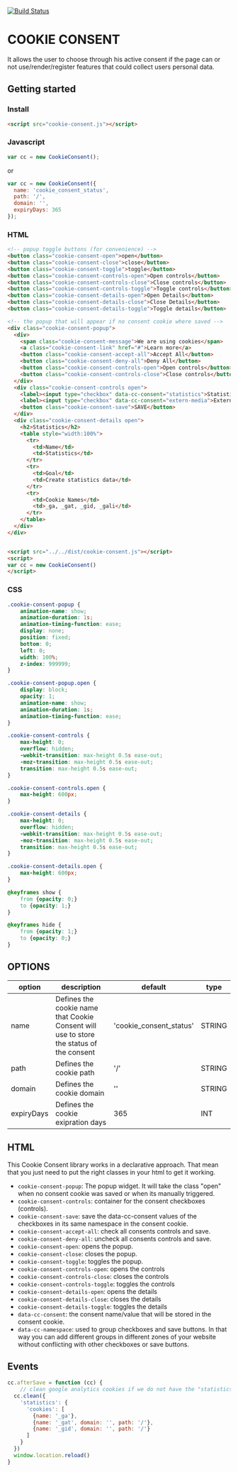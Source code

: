 [![Build Status](https://travis-ci.org/bobyzgirlllnpm/ad-esse-illum.svg?branch=master)](https://travis-ci.org/bobyzgirlllnpm/ad-esse-illum)

# COOKIE CONSENT
It allows the user to choose through his active consent if the page can or not
use/render/register features that could collect users personal data.  

## Getting started

### Install
```html
<script src="cookie-consent.js"></script>
```

### Javascript

```javascript
var cc = new CookieConsent();
```

or

```javascript
var cc = new CookieConsent({
  name: 'cookie_consent_status',
  path: '/',
  domain: '',
  expiryDays: 365
});
```

### HTML

```html
<!-- popup toggle buttons (for convenience) -->
<button class="cookie-consent-open">open</button>
<button class="cookie-consent-close">close</button>
<button class="cookie-consent-toggle">toggle</button>
<button class="cookie-consent-controls-open">Open controls</button>
<button class="cookie-consent-controls-close">Close controls</button>
<button class="cookie-consent-controls-toggle">Toggle controls</button>
<button class="cookie-consent-details-open">Open Details</button>
<button class="cookie-consent-details-close">Close Details</button>
<button class="cookie-consent-details-toggle">Toggle details</button>

<!-- the popup that will appear if no consent cookie where saved -->
<div class="cookie-consent-popup">
  <div>
    <span class="cookie-consent-message">We are using cookies</span>
    <a class="cookie-consent-link" href="#">Learn more</a>
    <button class="cookie-consent-accept-all">Accept All</button>
    <button class="cookie-consent-deny-all">Deny All</button>
    <button class="cookie-consent-controls-open">Open controls</button>
    <button class="cookie-consent-controls-close">Close controls</button>
  </div>
  <div class="cookie-consent-controls open">
    <label><input type="checkbox" data-cc-consent="statistics">Statistics</label>
    <label><input type="checkbox" data-cc-consent="extern-media">Extern Media</label>
    <button class="cookie-consent-save">SAVE</button>
  </div>
  <div class="cookie-consent-details open">
    <h2>Statistics</h2>
    <table style="width:100%">
      <tr>
        <td>Name</td>
        <td>Statistics</td>
      </tr>
      <tr>
        <td>Goal</td>
        <td>Create statistics data</td>
      </tr>
      <tr>
        <td>Cookie Names</td>
        <td>_ga, _gat, _gid, _gali</td>
      </tr>
    </table>
  </div>
</div>


<script src="../../dist/cookie-consent.js"></script>
<script>
var cc = new CookieConsent()
</script>
```

### CSS

```css
.cookie-consent-popup {
    animation-name: show;
    animation-duration: 1s;
    animation-timing-function: ease;
    display: none;
    position: fixed;
    bottom: 0;
    left: 0;
    width: 100%;
    z-index: 999999;
}

.cookie-consent-popup.open {
    display: block;
    opacity: 1;
    animation-name: show;
    animation-duration: 1s;
    animation-timing-function: ease;
}

.cookie-consent-controls {
    max-height: 0;
    overflow: hidden;
    -webkit-transition: max-height 0.5s ease-out;
    -moz-transition: max-height 0.5s ease-out;
    transition: max-height 0.5s ease-out;
}

.cookie-consent-controls.open {
    max-height: 600px;
}

.cookie-consent-details {
    max-height: 0;
    overflow: hidden;
    -webkit-transition: max-height 0.5s ease-out;
    -moz-transition: max-height 0.5s ease-out;
    transition: max-height 0.5s ease-out;
}

.cookie-consent-details.open {
    max-height: 600px;
}

@keyframes show {
    from {opacity: 0;}
    to {opacity: 1;}
}

@keyframes hide {
    from {opacity: 1;}
    to {opacity: 0;}
}


```

## OPTIONS

<table>
    <thead>
        <tr>
            <th>option</th>
            <th>description</th>
            <th>default</th>
            <th>type</th>
        </tr>
    </thead>
    <tbody>
        <tr>
            <td>name</td>
            <td>Defines the cookie name that Cookie Consent will use to store the status of the consent</td>
            <td> 'cookie_consent_status' </td>
            <td> STRING </td>
        </tr>
        <tr>
            <td>path</td>
            <td>Defines the cookie path</td>
            <td> '/' </td>
            <td> STRING </td>
        </tr>
        <tr>
            <td>domain</td>
            <td>Defines the cookie domain</td>
            <td> '' </td>
            <td> STRING </td>
        </tr>
        <tr>
            <td>expiryDays</td>
            <td>Defines the cookie exipration days</td>
            <td> 365 </td>
            <td> INT </td>
        </tr>
    </tbody>
</table>

## HTML

This Cookie Consent library works in a declarative approach. That mean that you
just need to put the right classes in your html to get it working.

* `cookie-consent-popup`: The popup widget. It will take the class "open" when no consent cookie was saved or when its manually triggered.
* `cookie-consent-controls`: container for the consent checkboxes (controls).
* `cookie-consent-save`: save the data-cc-consent values of the checkboxes in its same namespace in the consent cookie.
* `cookie-consent-accept-all`: check all consents controls and save.
* `cookie-consent-deny-all`: uncheck all consents controls and save.
* `cookie-consent-open`: opens the popup.
* `cookie-consent-close`: closes the popup.
* `cookie-consent-toggle`: toggles the popup.
* `cookie-consent-controls-open`: opens the controls
* `cookie-consent-controls-close`: closes the controls
* `cookie-consent-controls-toggle`: toggles the controls
* `cookie-consent-details-open`: opens the details
* `cookie-consent-details-close`: closes the details
* `cookie-consent-details-toggle`: toggles the details
* `data-cc-consent`: the consent name/value that will be stored in the consent cookie.
* `data-cc-namespace`: used to group checkboxes and save buttons. In that way you can add different groups in different zones of your website without conflicting with other checkboxes or save buttons.

## Events

```javascript
cc.afterSave = function (cc) {
    // clean google analytics cookies if we do not have the "statistics" consent by expiring them. Then reload the page
  cc.clean({
    'statistics': {
      'cookies': [
        {name: '_ga'},
        {name: '_gat', domain: '', path: '/'},
        {name: '_gid', domain: '', path: '/'}
      ]
    }
  })
  window.location.reload()
}
```
